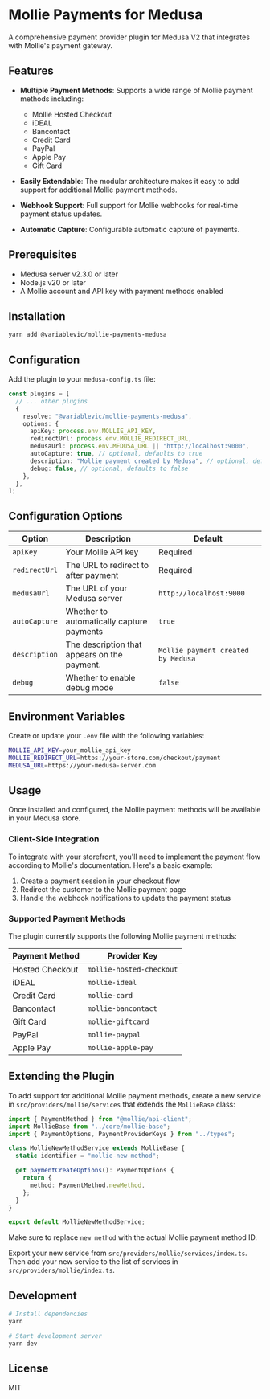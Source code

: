 # Mollie Payments for Medusa

A comprehensive payment provider plugin for Medusa V2 that integrates with Mollie's payment gateway.

## Features

- **Multiple Payment Methods**: Supports a wide range of Mollie payment methods including:

  - Mollie Hosted Checkout
  - iDEAL
  - Bancontact
  - Credit Card
  - PayPal
  - Apple Pay
  - Gift Card

- **Easily Extendable**: The modular architecture makes it easy to add support for additional Mollie payment methods.

- **Webhook Support**: Full support for Mollie webhooks for real-time payment status updates.

- **Automatic Capture**: Configurable automatic capture of payments.

## Prerequisites

- Medusa server v2.3.0 or later
- Node.js v20 or later
- A Mollie account and API key with payment methods enabled

## Installation

```bash
yarn add @variablevic/mollie-payments-medusa
```

## Configuration

Add the plugin to your `medusa-config.ts` file:

```typescript
const plugins = [
  // ... other plugins
  {
    resolve: "@variablevic/mollie-payments-medusa",
    options: {
      apiKey: process.env.MOLLIE_API_KEY,
      redirectUrl: process.env.MOLLIE_REDIRECT_URL,
      medusaUrl: process.env.MEDUSA_URL || "http://localhost:9000",
      autoCapture: true, // optional, defaults to true
      description: "Mollie payment created by Medusa", // optional, defaults to "Mollie payment created by Medusa"
      debug: false, // optional, defaults to false
    },
  },
];
```

## Configuration Options

| Option        | Description                                                                               | Default                 |
| ------------- | ----------------------------------------------------------------------------------------- | ----------------------- |
| `apiKey`      | Your Mollie API key                                                                       | Required                |
| `redirectUrl` | The URL to redirect to after payment                                                      | Required                |
| `medusaUrl`   | The URL of your Medusa server                                                             | `http://localhost:9000` |
| `autoCapture` | Whether to automatically capture payments                                                 | `true`                  |
| `description` | The description that appears on the payment.                                              | `Mollie payment created by Medusa`          |
| `debug`       | Whether to enable debug mode                                                              | `false`                 |

## Environment Variables

Create or update your `.env` file with the following variables:

```bash
MOLLIE_API_KEY=your_mollie_api_key
MOLLIE_REDIRECT_URL=https://your-store.com/checkout/payment
MEDUSA_URL=https://your-medusa-server.com
```

## Usage

Once installed and configured, the Mollie payment methods will be available in your Medusa store.

### Client-Side Integration

To integrate with your storefront, you'll need to implement the payment flow according to Mollie's documentation. Here's a basic example:

1. Create a payment session in your checkout flow
2. Redirect the customer to the Mollie payment page
3. Handle the webhook notifications to update the payment status

### Supported Payment Methods

The plugin currently supports the following Mollie payment methods:

| Payment Method  | Provider Key             |
| --------------- | ------------------------ |
| Hosted Checkout | `mollie-hosted-checkout` |
| iDEAL           | `mollie-ideal`           |
| Credit Card     | `mollie-card`            |
| Bancontact      | `mollie-bancontact`      |
| Gift Card       | `mollie-giftcard`        |
| PayPal          | `mollie-paypal`          |
| Apple Pay       | `mollie-apple-pay`       |

## Extending the Plugin

To add support for additional Mollie payment methods, create a new service in `src/providers/mollie/services` that extends the `MollieBase` class:

```typescript
import { PaymentMethod } from "@mollie/api-client";
import MollieBase from "../core/mollie-base";
import { PaymentOptions, PaymentProviderKeys } from "../types";

class MollieNewMethodService extends MollieBase {
  static identifier = "mollie-new-method";

  get paymentCreateOptions(): PaymentOptions {
    return {
      method: PaymentMethod.newMethod,
    };
  }
}

export default MollieNewMethodService;
```

Make sure to replace `new method` with the actual Mollie payment method ID. 

Export your new service from `src/providers/mollie/services/index.ts`. Then add your new service to the list of services in `src/providers/mollie/index.ts`.

## Development

```bash
# Install dependencies
yarn

# Start development server
yarn dev
```

## License

MIT
